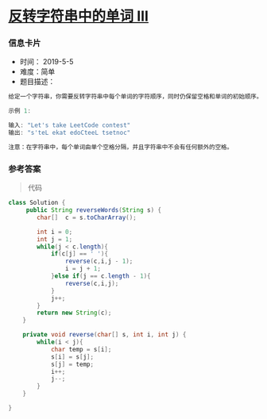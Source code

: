 # [反转字符串中的单词 III](https://leetcode-cn.com/problems/reverse-words-in-a-string-iii/)

### 信息卡片

- 时间： 2019-5-5
- 难度：简单
- 题目描述：

```java
给定一个字符串，你需要反转字符串中每个单词的字符顺序，同时仍保留空格和单词的初始顺序。

示例 1:

输入: "Let's take LeetCode contest"
输出: "s'teL ekat edoCteeL tsetnoc" 

注意：在字符串中，每个单词由单个空格分隔，并且字符串中不会有任何额外的空格。
```



### 参考答案

> 代码

```java
class Solution {
     public String reverseWords(String s) {
        char[]  c = s.toCharArray();

        int i = 0;
        int j = 1;
        while(j < c.length){
            if(c[j] == ' '){
                reverse(c,i,j - 1);
                i = j + 1;
            }else if(j == c.length - 1){
                reverse(c,i,j);
            }
            j++;
        }
        return new String(c);
    }

    private void reverse(char[] s, int i, int j) {
        while(i < j){
            char temp = s[i];
            s[i] = s[j];
            s[j] = temp;
            i++;
            j--;
        }
    }

}
```



